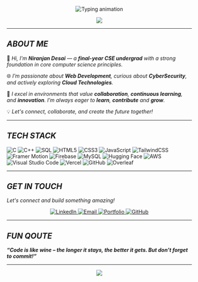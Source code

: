 <p align="center">
  <img src="https://readme-typing-svg.demolab.com?font=Fira+Code&size=22&pause=1000&color=00FFFF&center=true&vCenter=true&width=900&lines=Hey+there!+I'm+Niranjan+Desai+%F0%9F%91%8B;Building+futuristic+web+experiences+with+AI+%26+Cloud;Web+Dev+%7C+Generative+AI+%7C+Cloud+Explorer+%7C+Final+Year+CSE" alt="Typing animation" />
</p>


<p align="center">
  <img src="https://capsule-render.vercel.app/api?type=waving&color=0ff7ff&height=100&section=header" />
</p>




---

## _**ABOUT ME**_

👋 _Hi, I'm **Niranjan Desai** — a **final-year CSE undergrad** with a strong foundation in core computer science principles._

🌐 _I’m passionate about **Web Development**, curious about **CyberSecurity**, and actively exploring **Cloud Technologies**._

🤝 _I excel in environments that value **collaboration**, **continuous learning**, and **innovation**. I’m always eager to **learn**, **contribute** and **grow**._

💡 _Let's connect, collaborate, and create the future together!_


---

## _**TECH STACK**_

![C](https://img.shields.io/badge/C-00599C?style=for-the-badge&logo=c&logoColor=white)
![C++](https://img.shields.io/badge/C%2B%2B-00599C?style=for-the-badge&logo=c%2B%2B&logoColor=white)
![SQL](https://img.shields.io/badge/SQL-336791?style=for-the-badge&logo=postgresql&logoColor=white)
![HTML5](https://img.shields.io/badge/HTML5-E34F26?style=for-the-badge&logo=html5&logoColor=white)
![CSS3](https://img.shields.io/badge/CSS3-1572B6?style=for-the-badge&logo=css3&logoColor=white)
![JavaScript](https://img.shields.io/badge/JavaScript-F7DF1E?style=for-the-badge&logo=javascript&logoColor=black)
![TailwindCSS](https://img.shields.io/badge/Tailwind_CSS-38BDF8?style=for-the-badge&logo=tailwind-css&logoColor=white)
![Framer Motion](https://img.shields.io/badge/Framer%20Motion-0085FF?style=for-the-badge&logo=framer&logoColor=white)
![Firebase](https://img.shields.io/badge/Firebase-FFCA28?style=for-the-badge&logo=firebase&logoColor=black)
![MySQL](https://img.shields.io/badge/MySQL-4479A1?style=for-the-badge&logo=mysql&logoColor=white)
![Hugging Face](https://img.shields.io/badge/Hugging%20Face-FFD21F?style=for-the-badge&logo=huggingface&logoColor=black)
![AWS](https://img.shields.io/badge/AWS-232F3E?style=for-the-badge&logo=amazon-aws&logoColor=white)
![Visual Studio Code](https://img.shields.io/badge/VS%20Code-007ACC?style=for-the-badge&logo=visual-studio-code&logoColor=white)
![Vercel](https://img.shields.io/badge/Vercel-000000?style=for-the-badge&logo=vercel&logoColor=white)
![GitHub](https://img.shields.io/badge/GitHub-181717?style=for-the-badge&logo=github&logoColor=white)
![Overleaf](https://img.shields.io/badge/Overleaf-47A141?style=for-the-badge&logo=Overleaf&logoColor=white)



---

## _**GET IN TOUCH**_


_Let's connect and build something amazing!_

<p align="center">
  <a href="https://linkedin.com/in/niranjan-desai14" target="_blank">
    <img src="https://img.shields.io/badge/-LinkedIn-blue?style=for-the-badge&logo=linkedin" alt="LinkedIn" />
  </a>
  <a href="mailto:nddesai698@gmail.com">
    <img src="https://img.shields.io/badge/-Email-red?style=for-the-badge&logo=gmail&logoColor=white" alt="Email" />
  </a>
  <a href="niranjan-dev-portfolio.vercel.app" target="_blank">
    <img src="https://img.shields.io/badge/-Portfolio-black?style=for-the-badge&logo=vercel" alt="Portfolio" />
  </a>
  <a href="https://github.com/niranjan-desai" target="_blank">
    <img src="https://img.shields.io/badge/-GitHub-181717?style=for-the-badge&logo=github" alt="GitHub" />
  </a>
</p>

---

## _**FUN QOUTE**_

_**“Code is like wine – the longer it stays, the better it gets. But don’t forget to commit!”**_

---

<p align="center">
  <img src="https://capsule-render.vercel.app/api?type=waving&color=0ff7ff&height=100&section=footer" />
</p>
